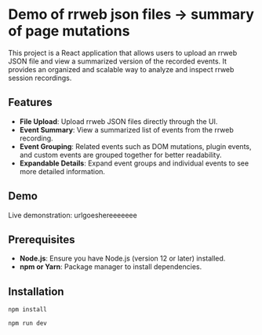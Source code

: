 # Demo of rrweb json files -> summary of page mutations

This project is a React application that allows users to upload an rrweb JSON file and view a summarized version of the recorded events. It provides an organized and scalable way to analyze and inspect rrweb session recordings.

## Features

- **File Upload**: Upload rrweb JSON files directly through the UI.
- **Event Summary**: View a summarized list of events from the rrweb recording.
- **Event Grouping**: Related events such as DOM mutations, plugin events, and custom events are grouped together for better readability.
- **Expandable Details**: Expand event groups and individual events to see more detailed information.

## Demo

Live demonstration: urlgoeshereeeeeee

## Prerequisites

- **Node.js**: Ensure you have Node.js (version 12 or later) installed.
- **npm or Yarn**: Package manager to install dependencies.

## Installation

```
npm install
```

```
npm run dev
```
